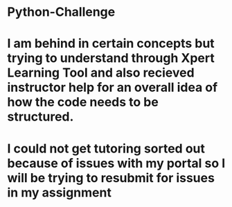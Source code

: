 # Python-Challenge
# I am behind in certain concepts but trying to understand through Xpert Learning Tool and also recieved instructor help for an overall idea of how the code needs to be structured. 
# I could not get tutoring sorted out because of issues with my portal so I will be trying to resubmit for issues in my assignment 
